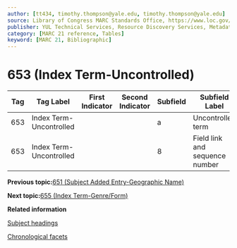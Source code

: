 ```yaml
---
author: [tt434, timothy.thompson@yale.edu, timothy.thompson@yale.edu]
source: Library of Congress MARC Standards Office, https://www.loc.gov/marc/bibliographic/bd653.html
publisher: YUL Technical Services, Resource Discovery Services, Metadata Services Unit
category: [MARC 21 reference, Tables]
keyword: [MARC 21, Bibliographic]
---
```


# 653 \(Index Term-Uncontrolled\)

|Tag|Tag Label|First Indicator|Second Indicator|Subfield|Subfield Label|Repeatable|
|---|---------|---------------|----------------|--------|--------------|----------|
|653|Index Term-Uncontrolled| | |a|Uncontrolled term|F|
|653|Index Term-Uncontrolled| | |8|Field link and sequence number|F|

**Previous topic:**[651 \(Subject Added Entry-Geographic Name\)](../tables/651_bib_table.md)

**Next topic:**[655 \(Index Term-Genre/Form\)](../tables/655_bib_table.md)

**Related information**  


[Subject headings](../tasks/concepts/subject_headings.md)

[Chronological facets](../tasks/events/chronological_facets.md)

